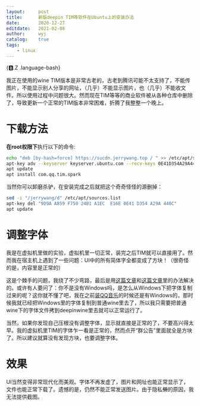 ```yaml
---
layout:		post
title:		新版deepin TIM等软件在Ubuntu上的安装办法
date:		2020-12-27
editdate:	2021-02-08
author:		wyj
catalog:	true
tags:
    - linux
---
```


{:b:.Z .language-bash}

我正在使用的wine TIM版本是非常古老的，古老到腾讯可能不太支持了，不能传图片，不能显示别人分享的网址，（几乎）不能显示图片，也（几乎）不能收文件。所以使用过程中问题很大。然而现在TIM等等的商业软件被从各种仓库中删除了，导致更新一个正常的TIM版本非常困难，折腾了我整整一个晚上。

# 下载方法

**在root权限下**执行以下的命令:
```bash
echo "deb [by-hash=force] https://sucdn.jerrywang.top / " >> /etc/apt/sources.list
apt-key adv --keyserver keyserver.ubuntu.com --recv-keys 0E41D354A29A440C
apt update
apt install com.qq.tim.spark 
```
当然你可以卸磨杀驴，在安装完成之后就把这个奇奇怪怪的源删掉：
```bash
sed -i "/jerrywang/d" /etc/apt/sources.list
apt-key del "9D9A A859 F750 24B1 A1EC  E16E 0E41 D354 A29A 440C"
apt update
```

# 调整字体

我是在虚拟机里做的实验，虚拟机里一切正常，装完之后TIM就可以直接用了。然而我在宿主机上遇到了一些问题：UI中的所有简体字全都变成了方块！（很奇怪的是，内容里是正常的）

这是个棘手的问题，我绕了不少弯路，最后是用[这篇文章](https://lossyou.com/post/%E5%BD%BB%E5%BA%95%E8%A7%A3%E5%86%B3wine3.0%E4%B8%AD%E6%96%87%E4%B9%B1%E7%A0%81%E9%97%AE%E9%A2%98)和[这篇文章](https://blog.csdn.net/zengxyuyu/article/details/54620104)里的办法解决的。或许有人要问了：你不是没有Windows吗，是怎么从Windows下把字体复制过来的呢？这你就不懂了吧，我在之前[装QQ音乐](/2020/03/17/wine%E8%BF%90%E8%A1%8CQQ%E9%9F%B3%E4%B9%90/)的时候还是有Windows的，那时候我就已经把Windows里的字体复制到普通wine里去了，所以我只需要把普通wine下的字体文件拷到deepinwine里去就可以正常运行了。

当然，如果你发现自己压根没有调整字体，显示就直接是正常的了，不要高兴得太早。我的虚拟机里TIM的字体乍一看是正常的，然而点开“群公告”里面就全是方块了。所以建议就算没有发现方块，也要调整字体。

# 效果

UI当然变得非常现代化而美观。字体不再发虚了，图片和网址也能正常显示了，文件也能正常下载了。遗憾的是，仍然不能正常发送图片。由于隐私<del>懒</del>的原因，我无法提供截图。
